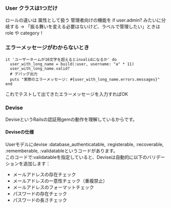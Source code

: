 ### User クラスは1つだけ
ロールの違いは 属性として扱う
管理者向けの機能を if user.admin? みたいに分岐する
→ 「振る舞いを変える必要はないけど、ラベルで管理したい」ときは role や category！

### エラーメッセージがわからないとき
```
it 'ユーザーネームが10文字を超えるとinvalidになるか' do
  user_with_long_name = build(:user, username: "a" * 11)
  user_with_long_name.valid?
  # デバッグ出力
  puts "実際のエラーメッセージ: #{user_with_long_name.errors.messages}"
end
```
これでテストして出てきたエラーメッセージを入力すればOK

### Devise
DeviseというRailsの認証用gemの動作を理解しているからです。<br>
#### Deviseの仕様
Userモデルにdevise :database_authenticatable, :registerable, :recoverable, :rememberable, :validatableというコードがあります。<br>
このコードで:validatableを指定していると、Deviseは自動的に以下のバリデーションを追加します：<br>
- メールアドレスの存在チェック
- メールアドレスの一意性チェック（重複禁止）
- メールアドレスのフォーマットチェック
- パスワードの存在チェック
- パスワードの長さチェック
